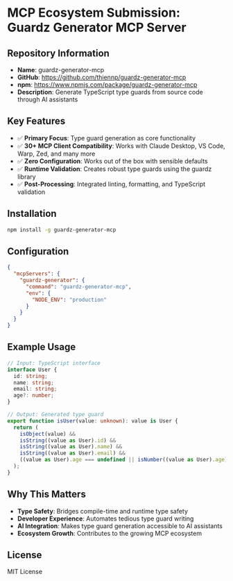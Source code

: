 # MCP Ecosystem Submission: Guardz Generator MCP Server

## Repository Information
- **Name**: guardz-generator-mcp
- **GitHub**: https://github.com/thiennp/guardz-generator-mcp
- **npm**: https://www.npmjs.com/package/guardz-generator-mcp
- **Description**: Generate TypeScript type guards from source code through AI assistants

## Key Features
- ✅ **Primary Focus**: Type guard generation as core functionality
- ✅ **30+ MCP Client Compatibility**: Works with Claude Desktop, VS Code, Warp, Zed, and many more
- ✅ **Zero Configuration**: Works out of the box with sensible defaults
- ✅ **Runtime Validation**: Creates robust type guards using the guardz library
- ✅ **Post-Processing**: Integrated linting, formatting, and TypeScript validation

## Installation
```bash
npm install -g guardz-generator-mcp
```

## Configuration
```json
{
  "mcpServers": {
    "guardz-generator": {
      "command": "guardz-generator-mcp",
      "env": {
        "NODE_ENV": "production"
      }
    }
  }
}
```

## Example Usage
```typescript
// Input: TypeScript interface
interface User {
  id: string;
  name: string;
  email: string;
  age?: number;
}

// Output: Generated type guard
export function isUser(value: unknown): value is User {
  return (
    isObject(value) &&
    isString((value as User).id) &&
    isString((value as User).name) &&
    isString((value as User).email) &&
    ((value as User).age === undefined || isNumber((value as User).age))
  );
}
```

## Why This Matters
- **Type Safety**: Bridges compile-time and runtime type safety
- **Developer Experience**: Automates tedious type guard writing
- **AI Integration**: Makes type guard generation accessible to AI assistants
- **Ecosystem Growth**: Contributes to the growing MCP ecosystem

## License
MIT License 